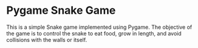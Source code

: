 # Pygame Snake Game

This is a simple Snake game implemented using Pygame. The objective of the game is to control the snake to eat food, grow in length, and avoid collisions with the walls or itself.
